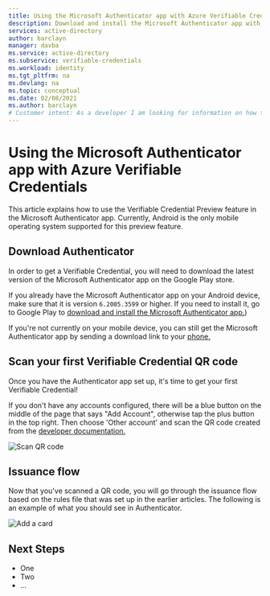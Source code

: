 ```yaml
---
title: Using the Microsoft Authenticator app with Azure Verifiable Credentials
description: Download and install the Microsoft Authenticator app with Azure Verifiable Credentials
services: active-directory
author: barclayn
manager: davba
ms.service: active-directory
ms.subservice: verifiable-credentials
ms.workload: identity
ms.tgt_pltfrm: na
ms.devlang: na
ms.topic: conceptual
ms.date: 02/08/2021
ms.author: barclayn
# Customer intent: As a developer I am looking for information on how to enable my users to control their own information 
---
```


# Using the Microsoft Authenticator app with Azure Verifiable Credentials

This article explains how to use the Verifiable Credential Preview feature in the Microsoft Authenticator app. Currently, Android is the only mobile operating system supported for this preview feature.

## Download Authenticator

In order to get a Verifiable Credential, you will need to download the latest version of the Microsoft Authenticator app on the Google Play store.

If you already have the Microsoft Authenticator app on your Android device, make sure that it is version `6.2005.3599` or higher. If you need to install it, go to Google Play to [download and install the Microsoft Authenticator app.](https://play.google.com/store/apps/details?id=com.azure.authenticator&referrer=adjust_reftag%3DcFu2eQVkePeS5%26utm_source%3DDocs%253A%2BAAD%2Bend%2Buser%2B%2528docs.microsoft.com%2529))

If you're not currently on your mobile device, you can still get the Microsoft Authenticator app by sending a download link to your [phone.](https://www.microsoft.com/account/authenticator)

## Scan your first Verifiable Credential QR code

Once you have the Authenticator app set up, it's time to get your first Verifiable Credential!

If you don't have any accounts configured, there will be a blue button on the middle of the page that says "Add Account", otherwise tap the plus button in the top right. Then choose 'Other account' and scan the QR code created from the [developer documentation.](xref:152f1c4c-ea67-4958-9d17-e9b0b5e3040b) 

![Scan QR code](/media/credential-authenticator/scan_qr.png)

## Issuance flow

Now that you've scanned a QR code, you will go through the issuance flow based on the rules file that was set up in the earlier articles. The following is an example of what you should see in Authenticator.

![Add a card](/media/credential-authenticator/add_card.png)

## Next Steps

- One
- Two
- ...
